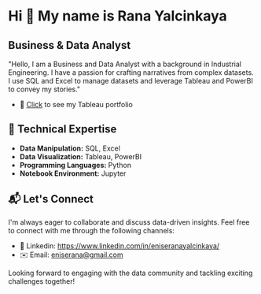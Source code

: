 ### 

Hi 👋 My name is Rana Yalcinkaya
================================

Business & Data Analyst
-----------------------

"Hello, I am a Business and Data Analyst with a background in Industrial Engineering. I have a passion for crafting narratives from complex datasets. I use SQL and Excel to manage datasets and leverage Tableau and PowerBI to convey my stories."

*   📌  [Click]([https://www.yourwebsite.com](https://public.tableau.com/app/profile/ranayalcinkaya)) to see my Tableau portfolio
                 

## 🚀 Technical Expertise

- **Data Manipulation:** SQL, Excel
- **Data Visualization:** Tableau, PowerBI
- **Programming Languages:** Python
- **Notebook Environment:** Jupyter

## 📬 Let's Connect

I'm always eager to collaborate and discuss data-driven insights. Feel free to connect with me through the following channels:

- 🔗 Linkedin: https://www.linkedin.com/in/eniseranayalcinkaya/
- ✉️ Email: eniserana@gmail.com

Looking forward to engaging with the data community and tackling exciting challenges together!
